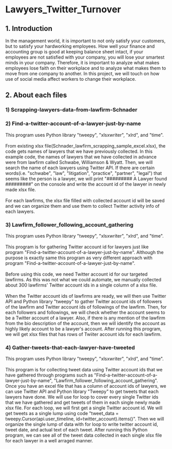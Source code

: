 # Lawyers_Twitter_Turnover
## 1. Introduction
In the management world, it is important to not only satisfy your customers, but to satisfy your hardworking employees. How well your finance and accounting group is good at keeping balance sheet intact, if your employees are not satisfied with your company, you will lose your smartest minds in your company. Therefore, it is important to analyze what makes employees lose faith on their workplace and to analyze what makes them to move from one company to another. In this project, we will touch on how use of social media affect workers to change their workplace.
## 2. About each files
### 1) Scrapping-lawyers-data-from-lawfirm-Schnader

### 2) Find-a-twitter-account-of-a-lawyer-just-by-name
This program uses Python library "tweepy", "xlsxwriter", "xlrd", and "time".</br>
</br>
From existing xlsx file(Schnader_lawfirm_scrapping_sample_excel.xlsx), the code gets names of lawyers that we have previously collected. In this example code, the names of lawyers that we have collected in advance were from lawfirm called Schwabe, Williamson & Wyatt. Then, we will search the name of each lawyers using Twitter API. If there are certain words(i.e. "schwabe", "law", "litigation", "practice", "partner", "legal") that seems like the person is a lawyer, we will print "######### A Lawyer found #########" on the console and write the account id of the lawyer in newly made xlsx file.</br>
</br>
For each lawfirms, the xlsx file filled with collected account id will be saved and we can organize them and use them to collect Twitter activity info of each lawyers.

### 3) Lawfirm_follower_following_account_gathering
This program uses Python library "tweepy", "xlsxwriter", "xlrd", and "time".</br>
</br>
This program is for gathering Twitter account id for lawyers just like program "Find-a-twitter-account-of-a-lawyer-just-by-name". Although the purpose is exactly same this program as very different approach with program "Find-a-twitter-account-of-a-lawyer-just-by-name".</br>
</br>
Before using this code, we need Twitter account id for our targeted lawfirms. As this was not what we could automate, we manually collected about 300 lawfirms' Twitter account ids in a single column of a xlsx file.</br>
</br>
When the Twitter account ids of lawfirms are ready, we will then use Twitter API and Python library "tweepy" to gather Twitter account ids of followers of the lawfirm and Twitter account ids of followings of the lawfirm. Then, for each followers and followings, we will check whether the account seems to be a Twitter account of a lawyer. Also, if there is any mention of the lawfirm from the bio description of the account, then we will identify the account as highly likely account to be a lawyer's account. After running this program, we will get xlsx files that has rows of Twiiter account ids for each lawfirm.

### 4) Gather-tweets-that-each-lawyer-have-tweeted
This program uses Python library "tweepy", "xlsxwriter", "xlrd", and "time".</br>
</br>
This program is for collecting tweet data using Twitter account ids that we have gathered through programs such as "Find-a-twitter-account-of-a-lawyer-just-by-name", "Lawfirm_follower_following_account_gathering".</br> 
Once you have an excel file that has a column of account ids of lawyers, we can use Twitter API and Python library "Tweepy" to get tweets that each lawyers have done. We will use for loop to cover every single Twitter ids that we have gathered and get tweets of them in each single newly made xlsx file. For each loop, we will first get a single Twitter account id. We will get tweets as a single lump using code "tweet_data = tweepy.Cursor(api.user_timeline, id=twitter_account).items()". Then we will organize the single lump of data with for loop to write twitter account id, tweet date, and actual text of each tweet. After running this Python program, we can see all of the tweet data collected in each single xlsx file for each lawyer in a well arraged manner.
 
